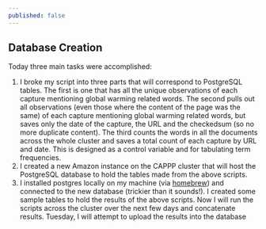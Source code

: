 ```yaml
---
published: false
---
```


## Database Creation

Today three main tasks were accomplished: 
  1) I broke my script into three parts that will correspond to PostgreSQL tables. The first is one that has all the unique observations of each capture mentioning global warming related words. The second pulls out all observations (even those where the content of the page was the same) of each capture mentioning global warming related words, but saves only the date of the capture, the URL and the checkedsum (so no more duplicate content). The third counts the words in all the documents across the whole cluster and saves a total count of each capture by URL and date. This is designed as a control variable and for tabulating term frequencies. 
  2) I created a new Amazon instance on the CAPPP cluster that will host the PostgreSQL database to hold the tables made from the above scripts.
  3) I installed postgres locally on my machine (via [homebrew](http://brew.sh/)) and connected to the new database (trickier than it sounds!). I created some sample tables to hold the results of the above scripts. 
Now I will run the scripts across the cluster over the next few days and concatenate results. Tuesday, I will attempt to upload the results into the database

